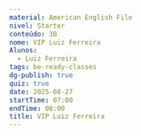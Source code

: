 ```yaml
---
material: American English File
nivel: Starter
conteúdo: 3B
nome: VIP Luiz Ferreira
Alunos:
  - Luiz Ferreira
tags: be-ready-classes
dg-publish: true
quiz: true
date: 2025-08-27
startTime: 07:00
endTime: 08:00
title: VIP Luiz Ferreira
---
```


